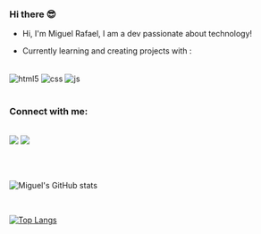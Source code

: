 ### Hi there 😎

- Hi, I'm Miguel Rafael, I am a dev passionate about technology!

- Currently learning and creating projects with :

<div style="display: inline_block"><br>
  <img align="center" alt="html5" src="https://img.shields.io/badge/HTML5-E34F26?style=for-the-badge&logo=html5&logoColor=white" />
  <img align="center" alt="css" src="https://img.shields.io/badge/CSS3-1572B6?style=for-the-badge&logo=css3&logoColor=white" />
  <img align="center" alt="js" src="https://img.shields.io/badge/JavaScript-F7DF1E?style=for-the-badge&logo=javascript&logoColor=black" />
</div>

<br />

### Connect with me:
<p style="display: inline_block"><br>
<a href="https://instagram.com/Miguel.iwnl" target="_blank"><img src="https://img.shields.io/badge/-Instagram-%23E4405F?style=for-the-badge&logo=instagram&logoColor=white" target="_blank"></a>
</a>
 <a href="https://www.linkedin.com/in/Miguelwnl" target="_blank"><img src="https://img.shields.io/badge/-LinkedIn-%230077B5?style=for-the-badge&logo=linkedin&logoColor=white" target="_blank"></a> 
  
</div>

</a>
</p>
<br />
<br />


<p align="left">

![Miguel's GitHub stats](https://github-readme-stats.vercel.app/api?username=oMiguelwnl&show_icons=true&theme=light)

<br />

[![Top Langs](https://github-readme-stats.vercel.app/api/top-langs/?username=oMiguelwnl&layout=compact&show_icons=true&theme=buefy)](https://github.com/Miguelwnl/github-readme-stats)
